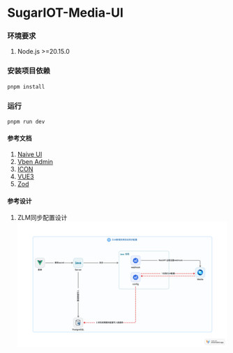 # SugarIOT-Media-UI


### 环境要求

1. Node.js >=20.15.0 

### 安装项目依赖

```bash
pnpm install
```

### 运行
```bash
pnpm run dev
```

#### 参考文档

1. [Naive UI](https://www.naiveui.com/zh-CN/light/docs/introduction)
2. [Vben Admin](https://doc.vben.pro/guide/introduction/vben.html)
3. [ICON](https://icones.js.org/)
4. [VUE3](https://cn.vuejs.org/guide/quick-start.html)
5. [Zod](https://zod.dev/?id=numbers)


#### 参考设计

1. ZLM同步配置设计
![config](./zlm_config.png)
